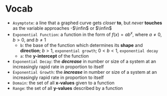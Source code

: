 # Vocab
-  `Asymptote`: a line that a graphed curve gets *closer* **to**, but *never* **touches** as the variable approaches -$\infin$ or $\infin$
- `Exponential Function`: a function in the form of $f(x)=ab^x$, where $a \ne 0$, $b>0$, and $b \ne 1$
	- `b`: the base of the function which determines its **shape** and **direction**; $b>1$, `exponential growth`; $0<b<1$, `exponential decay`
	- `a`: the **y-intercept** of the function
- `Exponential Decay`: the ***decrease*** in number or size of a system at an increasingly rapid rate in proportion to itself
- `Exponential Growth`: the ***increase*** in number or size of a system at an increasingly rapid rate in proportion to itself
- `Domain`: the set of all **x-values** given to a function
- `Range`: the set of all **y-values** described by a function